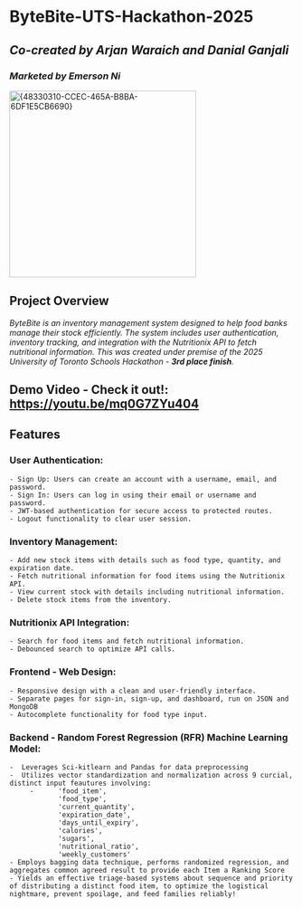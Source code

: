 # ByteBite-UTS-Hackathon-2025

## _Co-created by Arjan Waraich and Danial Ganjali_
### _Marketed by Emerson Ni_ 

<img width="330" alt="{48330310-CCEC-465A-B8BA-6DF1E5CB6690}" src="https://github.com/user-attachments/assets/ce34311b-5284-4e97-b47f-bd0e98581e39" />

## Project Overview
_ByteBite is an inventory management system designed to help food banks manage their stock efficiently. The system includes user authentication, inventory tracking, and integration with the Nutritionix API to fetch nutritional information. This was created under premise of the 2025 University of Toronto Schools Hackathon - **3rd place finish**._

## **Demo Video - Check it out!**: https://youtu.be/mq0G7ZYu404

## Features

  ### User Authentication:
    - Sign Up: Users can create an account with a username, email, and password.
    - Sign In: Users can log in using their email or username and password.
    - JWT-based authentication for secure access to protected routes.
    - Logout functionality to clear user session.
  
  ### Inventory Management:
    - Add new stock items with details such as food type, quantity, and expiration date.
    - Fetch nutritional information for food items using the Nutritionix API.
    - View current stock with details including nutritional information.
    - Delete stock items from the inventory.

  ### Nutritionix API Integration:
    - Search for food items and fetch nutritional information.
    - Debounced search to optimize API calls.
    
  ### Frontend - Web Design:
    - Responsive design with a clean and user-friendly interface.
    - Separate pages for sign-in, sign-up, and dashboard, run on JSON and MongoDB
    - Autocomplete functionality for food type input.

  ### Backend - Random Forest Regression (RFR) Machine Learning Model:
    -  Leverages Sci-kitlearn and Pandas for data preprocessing
    -  Utilizes vector standardization and normalization across 9 curcial, distinct input feautures involving:
         -      'food_item',
                'food_type',
                'current_quantity',
                'expiration_date',
                'days_until_expiry',
                'calories',
                'sugars',
                'nutritional_ratio',
                'weekly_customers'
    - Employs bagging data technique, performs randomized regression, and aggregates common agreed result to provide each Item a Ranking Score
    - Yields an effective triage-based systems about sequence and priority of distributing a distinct food item, to optimize the logistical nightmare, prevent spoilage, and feed families reliably!
